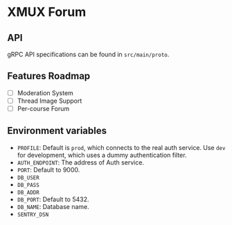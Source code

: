 # XMUX Forum

## API

gRPC API specifications can be found in `src/main/proto`.

## Features Roadmap

- [ ] Moderation System
- [ ] Thread Image Support
- [ ] Per-course Forum

## Environment variables

- `PROFILE`: Default is `prod`, which connects to the real auth service. Use `dev` for development, which uses a dummy
  authentication filter.
- `AUTH_ENDPOINT`: The address of Auth service.
- `PORT`: Default to 9000.
- `DB_USER`
- `DB_PASS`
- `DB_ADDR`
- `DB_PORT`: Default to 5432.
- `DB_NAME`: Database name. 
- `SENTRY_DSN`